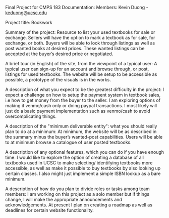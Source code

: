 Final Project for CMPS 183
Documentation:
Members:
Kevin Duong - keduong@ucsc.edu

Project title: 
Bookwork

Summary of the project: 
Resource to list your used textbooks for sale or exchange. Sellers will have the option to mark a textbook as for sale, for exchange, or both. Buyers will be able to look through listings as well as post wanted books at desired prices. These wanted listings can be accepted at the buyer’s desired price or negotiated.

A brief tour (in English) of the site, from the viewpoint of a typical user:
A typical user can sign-up for an account and browse through, or post, listings for used textbooks. The website will be setup to be accessible as possible, a prototype of the visuals is in the works.

A description of what you expect to be the greatest difficulty in the project:
I expect a challenge on how to setup the payment system in textbook sales, i.e how to get money from the buyer to the seller. I am exploring options of making it venmo/cash only or doing paypal transactions. I most likely will just do a basic payment implementation such as venmo/cash to avoid overcomplicating things.

A description of the "minimum deliverable entity": what you should really plan to do at a minimum:
At minimum, the website will be as described in the summary minus the buyer’s wanted-post capabilities. Users will be able to at minimum browse a catalogue of user posted textbooks.

A description of any optional features, which you can do if you have enough time:
I would like to explore the option of creating a database of all textbooks used in UCSC to make selecting/ identifying textbooks more accessible, as well as make it possible to buy textbooks by also looking up certain classes. I also might just implement a simple ISBN lookup as a bare minimum.

A description of how do you plan to divide roles or tasks among team members:
I am working on this project as a solo member but if things change, I will make the appropriate announcements and acknowledgements. At present I plan on creating a roadmap as well as deadlines for certain website functionality. 
